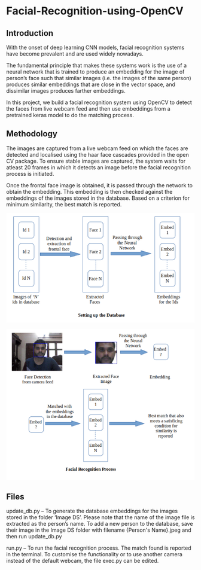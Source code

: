 # Facial-Recognition-using-OpenCV

## Introduction
With the onset of deep learning CNN models, facial recognition systems have become prevalent and  are used widely nowadays. 

The fundamental principle that makes these systems work is the use of a neural network that is trained to produce an embedding for the image of person’s face such that similar images (i.e. the images of the same person) produces similar embeddings that are close in the vector space, and dissimilar images produces farther embeddings.

In this project, we build a facial recognition system using OpenCV to detect the faces from live webcam feed and then use embeddings from a pretrained keras model to do the matching process.


## Methodology
The images are captured from a live webcam feed on which the faces are detected and localised using the haar face cascades provided in the open CV package. To ensure stable images are captured, the system waits for atleast 20 frames in which it detects an image before the facial recognition process is initiated.

Once the frontal face image is obtained, it is passed through the network to obtain the embedding. This embedding is then checked against the embeddings of the images stored in the database. Based on a criterion for minimum similarity, the best match is reported.

![Flow1](https://github.com/muhammedsalihk/Facial-Recognition-using-OpenCV/blob/master/Images/Flow%201.png)

![Flow2](https://github.com/muhammedsalihk/Facial-Recognition-using-OpenCV/blob/master/Images/Flow2.png)

## Files

update_db.py – To generate the database embeddings for the images stored in the folder ‘Image DS’. Please note that the name of the image file is extracted as the person’s name. To add a new person to the database, save their image in the Image DS folder with filename {Person's Name}.jpeg and then run update_db.py

run.py – To run the facial recognition process. The match found is reported in the terminal. To customise the functionality or to use another camera instead of the default webcam, the file exec.py can be edited.
